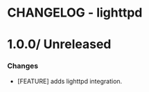 # CHANGELOG - lighttpd

1.0.0/ Unreleased
==================

### Changes

* [FEATURE] adds lighttpd integration.
